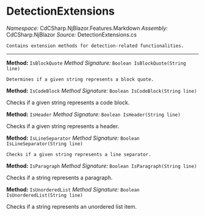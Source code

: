 # DetectionExtensions

*Namespace:* CdCSharp.NjBlazor.Features.Markdown
*Assembly:* CdCSharp.NjBlazor
*Source:* DetectionExtensions.cs



    Contains extension methods for detection-related functionalities.
    
---

**Method:** `IsBlockQuote`
*Method Signature:* `Boolean IsBlockQuote(String line)`


    Determines if a given string represents a block quote.
    



**Method:** `IsCodeBlock`
*Method Signature:* `Boolean IsCodeBlock(String line)`

Checks if a given string represents a code block.



**Method:** `IsHeader`
*Method Signature:* `Boolean IsHeader(String line)`

Checks if a given string represents a header.



**Method:** `IsLineSeparator`
*Method Signature:* `Boolean IsLineSeparator(String line)`


    Checks if a given string represents a line separator.
    



**Method:** `IsParagraph`
*Method Signature:* `Boolean IsParagraph(String line)`

Checks if a string represents a paragraph.



**Method:** `IsUnorderedList`
*Method Signature:* `Boolean IsUnorderedList(String line)`

Checks if a string represents an unordered list item.


